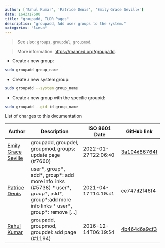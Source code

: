 ```yaml
---
author: ['Rahul Kumar', 'Patrice Denis', 'Emily Grace Seville']
date: 1643317600
title: "groupadd, TLDR Pages"
description: "groupadd, Add user groups to the system."
categories: "linux"
---
```

> See also: `groups`, `groupdel`, `groupmod`.

> More information: <https://manned.org/groupadd>.

- Create a new group:

```bash
sudo groupadd group_name
```

- Create a new system group:

```bash
sudo groupadd --system group_name
```

- Create a new group with the specific groupid:

```bash
sudo groupadd --gid id group_name
```
List of changes to this documentation


Author | Description | ISO 8601 Date | GitHub link
------|-----|-----|-----
[Emily Grace Seville](mailto:emilyseville7cf@gmail.com) | groupadd, groupdel, groupmod, groups: update page (#7660) | 2022-01-27T22:06:40 | [3a104d86764f](https://github.com/tldr-pages/tldr/commit/3a104d86764f1ed69b9f0785f82f00e9dd451d7b)
[Patrice Denis](mailto:patrice.denis@gmail.com) | user*, group*, add*, group*: add more info links (#5738) * user*, group*, add*, group*:add more info links * user*, group*: remove [...] | 2021-04-17T14:19:41 | [ce747d2f46f4](https://github.com/tldr-pages/tldr/commit/ce747d2f46f40836209afcd06898073ddabbc520)
[Rahul Kumar](mailto:rahulcomp24@gmail.com) | groupadd, groupmod, groupdel: add page (#1194) | 2016-12-14T06:19:54 | [4b464d6a9cf3](https://github.com/tldr-pages/tldr/commit/4b464d6a9cf34c3bc73ceaaa3a75daa5c068de33)

